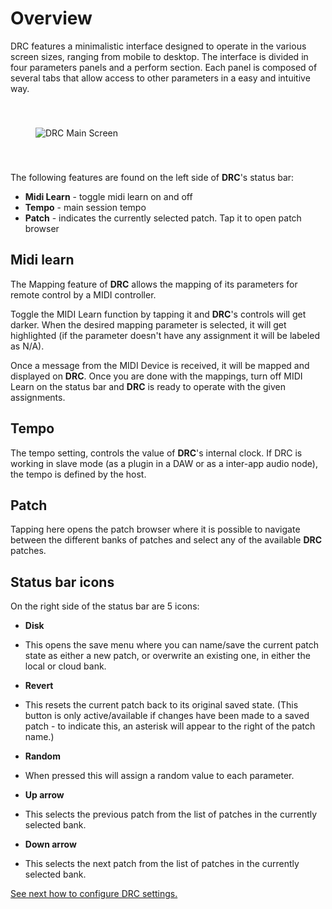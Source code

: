 # Overview

DRC features a minimalistic interface designed to operate in the various screen sizes, ranging from mobile to desktop. The interface is divided in four parameters panels and a perform section. Each panel is composed of several tabs that allow access to other parameters in a easy and intuitive way.

<img alt="DRC Main Screen" align="center" src="https://www.imaginando.pt/images/products/drc/help/overview/overview@2x.jpg" style="padding: 40px;"/>

The following features are found on the left side of **DRC**'s status bar:

- **Midi Learn** - toggle midi learn on and off
- **Tempo** - main session tempo
- **Patch** - indicates the currently selected patch. Tap it to open patch browser

## Midi learn

The Mapping feature of **DRC** allows the mapping of its parameters for remote control by a MIDI controller.

Toggle the MIDI Learn function by tapping it and **DRC**'s controls will get darker. When the desired mapping parameter is selected, it will get highlighted \(if the parameter doesn't have any assignment it will be labeled as N/A\).

Once a message from the MIDI Device is received, it will be mapped and displayed on **DRC**. Once you are done with the mappings, turn off MIDI Learn on the status bar and **DRC** is ready to operate with the given assignments.

## Tempo

The tempo setting, controls the value of **DRC**'s internal clock. If DRC is working in slave mode (as a plugin in a DAW or as a inter-app audio node), the tempo is defined by the host.

## Patch

Tapping here opens the patch browser where it is possible to navigate between the different banks of patches and select any of the available **DRC** patches.

## Status bar icons

On the right side of the status bar are 5 icons:

- **Disk**

- This opens the save menu where you can name/save the current patch state as either a new patch, or overwrite an existing one, in either the local or cloud bank.

- **Revert**

- This resets the current patch back to its original saved state. (This button is only active/available if changes have been made to a saved patch - to indicate this, an asterisk will appear to the right of the patch name.)

- **Random**

- When pressed this will assign a random value to each parameter.

- **Up arrow**

- This selects the previous patch from the list of patches in the currently selected bank.

- **Down arrow**

- This selects the next patch from the list of patches in the currently selected bank.

[See next how to configure DRC settings.](settings)
